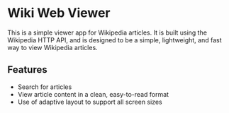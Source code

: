 # Wiki Web Viewer

This is a simple viewer app for Wikipedia articles. It is built using the Wikipedia HTTP API, and is
designed to be a simple, lightweight, and fast way to view Wikipedia articles.

## Features

- Search for articles
- View article content in a clean, easy-to-read format
- Use of adaptive layout to support all screen sizes
